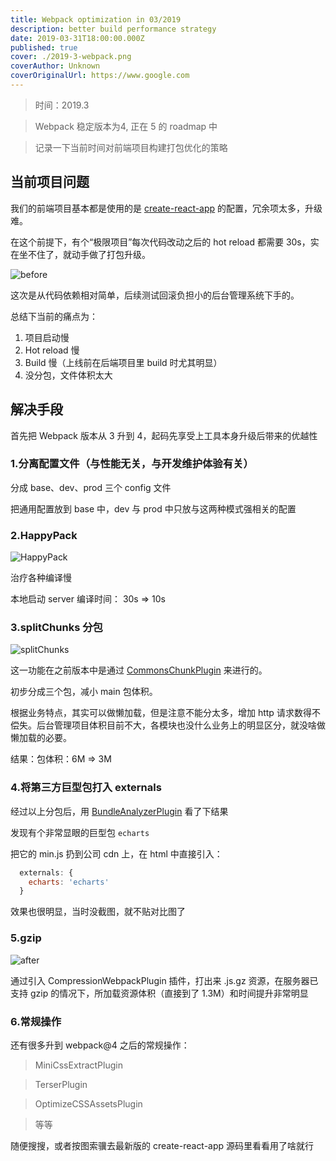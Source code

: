 ```yaml
---
title: Webpack optimization in 03/2019
description: better build performance strategy
date: 2019-03-31T18:00:00.000Z
published: true
cover: ./2019-3-webpack.png
coverAuthor: Unknown
coverOriginalUrl: https://www.google.com
---
```


> 时间：2019.3

> Webpack 稳定版本为4, 正在 5 的 roadmap 中

> 记录一下当前时间对前端项目构建打包优化的策略

## 当前项目问题

我们的前端项目基本都是使用的是 [create-react-app](https://github.com/facebook/create-react-app) 的配置，冗余项太多，升级难。

在这个前提下，有个“极限项目”每次代码改动之后的 hot reload 都需要 30s，实在坐不住了，就动手做了打包升级。

![before](https://s2.ax1x.com/2019/06/01/V1dq29.png)

这次是从代码依赖相对简单，后续测试回滚负担小的后台管理系统下手的。

总结下当前的痛点为：

1. 项目启动慢
2. Hot reload 慢
3. Build 慢（上线前在后端项目里 build 时尤其明显）
4. 没分包，文件体积太大

## 解决手段

首先把 Webpack 版本从 3 升到 4，起码先享受上工具本身升级后带来的优越性

### 1.分离配置文件（与性能无关，与开发维护体验有关）

分成 base、dev、prod 三个 config 文件

把通用配置放到 base 中，dev 与 prod 中只放与这两种模式强相关的配置

### 2.HappyPack

![HappyPack](https://s2.ax1x.com/2019/06/01/V1db8J.png)

治疗各种编译慢

本地启动 server 编译时间： 30s => 10s

### 3.splitChunks 分包

![splitChunks](https://s2.ax1x.com/2019/06/01/V1dXK1.png)

这一功能在之前版本中是通过 [CommonsChunkPlugin](https://webpack.js.org/plugins/commons-chunk-plugin/) 来进行的。

初步分成三个包，减小 main 包体积。

根据业务特点，其实可以做懒加载，但是注意不能分太多，增加 http 请求数得不偿失。后台管理项目体积目前不大，各模块也没什么业务上的明显区分，就没啥做懒加载的必要。

结果：包体积：6M => 3M

### 4.将第三方巨型包打入 externals

经过以上分包后，用 [BundleAnalyzerPlugin](https://github.com/webpack-contrib/webpack-bundle-analyzer) 看了下结果

发现有个非常显眼的巨型包 `echarts`

把它的 min.js 扔到公司 cdn 上，在 html 中直接引入：

```javascript
  externals: {
    echarts: 'echarts'
  }
```

效果也很明显，当时没截图，就不贴对比图了

### 5.gzip

![after](https://s2.ax1x.com/2019/06/01/V1dLvR.png)

通过引入 CompressionWebpackPlugin 插件，打出来 .js.gz 资源，在服务器已支持 gzip 的情况下，所加载资源体积（直接到了 1.3M）和时间提升非常明显

### 6.常规操作
还有很多升到 webpack@4 之后的常规操作：

> MiniCssExtractPlugin

> TerserPlugin

> OptimizeCSSAssetsPlugin

> 等等

随便搜搜，或者按图索骥去最新版的 create-react-app 源码里看看用了啥就行
